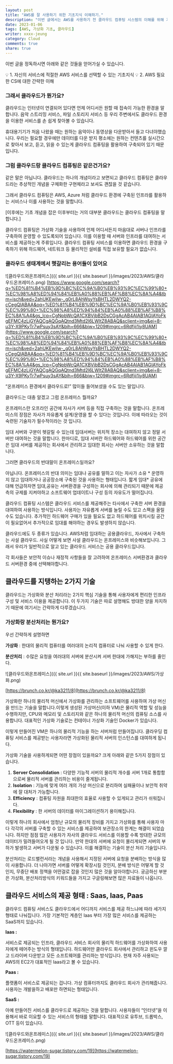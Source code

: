 ```yaml
---
layout: post
title: "AWS를 잘 사용하기 위한 기초지식 이해하기."
description: "이번 글에서는 AWS를 사용하기 전 클라우드 컴퓨팅 시스템의 이해를 위해 기초적인 컴퓨팅 및 네트워크 지식을 다룹니다."
date: 2023-01-06
tags: [AWS, 가상화 기초, 클라우드]
writer: xxxx-jeung
category: Cloud
comments: true
share: true
---
```


이번 글을 정독하시면 아래와 같은 것들을 얻어가실 수 있습니다.

<aside>
💡 1. 자신의 서비스에 적절한 AWS 서비스를 선택할 수 있는 기초지식
💡 2. AWS 필요한 CS에 대한 간략한 이해
</aside>

### 그래서 클라우드가 뭔가요?

클라우드는 인터넷이 연결되어 있다면 언제 어디서든 원할 때 접속이 가능한 환경을 말합니다. 음악 스트리밍 서비스, 파일 스토리지 서비스 등 우리 주변에서도 클라우드 환경을 이용한 서비스를 손 쉽게 찾아볼 수 있습니다. 

휴대용기기가 처음 나왔을 때는 원하는 음악이나 동영상을 다운받아서 들고 다녀야했습니다. 우리는 필요할 경우에만 데이터를 다운 받지 평소에는 원하는 컨텐츠를 실시간으로 찾아서 보고, 듣고, 읽을 수 있는게 클라우드 컴퓨팅을 활용하여 구축되어 있기 때문입니다. 

### 그럼 클라우드랑 클라우드 컴퓨팅은 같은건가요?

같은 말은 아닙니다. 클라우드는 하나의 개념이라고 보면되고 클라우드 컴퓨팅은 클라우드라는 추상적인 개념을 구체화한 구현체라고 보셔도 괜찮을 것 같습니다. 

그래서 클라우드 컴퓨팅은 AWS, Azure 처럼 클라우드 환경에 구축된 인프라를 활용하는 서비스나 이를 사용하는 것을 말합니다.

[이후에는 기초 개념을 잡은 이후부터는 거의 대부분 클라우드는 클라우드 컴퓨팅을 말합니다.]

클라우드 컴퓨팅은 가상화 기술을 사용하여 언제 어디서든지 마음대로 서버나 인프라를 구축하여 운영할 수 있도록되어 있습니다. 이를 이용할 때 서버와 인프라를 대여하는 서비스를 제공하는게 주류입니다. 클라우드 컴퓨팅 서비스를 이용하면 클라우드 환경을 구축하기 위해 하드웨어, 네트워크 등 물리적인 설비를 직접 보유할 필요가 없습니다. 

### 클라우드 생태계에서 헷갈리는 용어들이 있어요

![클라우드와온프레미스]({{ site.url }}{{ site.baseurl }}/images/2023/AWS/클라우드온프레미스.png) 
[https://www.google.com/search?q=%ED%81%B4%EB%9D%BC%EC%9A%B0%EB%93%9C%EC%99%80+%EC%98%A8%ED%94%84%EB%A0%88%EB%AF%B8%EC%8A%A4&tbm=isch&ved=2ahUKEwilw-_g0rL8AhWsyYsBHTL2DWYQ2-cCegQIABAA&oq=%ED%81%B4%EB%9D%BC%EC%9A%B0%EB%93%9C%EC%99%80+%EC%98%A8%ED%94%84%EB%A0%88%EB%AF%B8%EC%8A%A4&gs_lcp=CgNpbWcQA1CXBVjbB2DsCGgAcAB4AIAB1AGIAYoFkgEFMC4zLjGYAQCgAQGqAQtnd3Mtd2l6LWltZ8ABAQ&sclient=img&ei=8-u3Y-X9PKyTr7wPsuy3sAY&bih=666&biw=1209#imgrc=6Rdfjii1iy8UAM](https://www.google.com/search?q=%ED%81%B4%EB%9D%BC%EC%9A%B0%EB%93%9C%EC%99%80+%EC%98%A8%ED%94%84%EB%A0%88%EB%AF%B8%EC%8A%A4&tbm=isch&ved=2ahUKEwilw-_g0rL8AhWsyYsBHTL2DWYQ2-cCegQIABAA&oq=%ED%81%B4%EB%9D%BC%EC%9A%B0%EB%93%9C%EC%99%80+%EC%98%A8%ED%94%84%EB%A0%88%EB%AF%B8%EC%8A%A4&gs_lcp=CgNpbWcQA1CXBVjbB2DsCGgAcAB4AIAB1AGIAYoFkgEFMC4zLjGYAQCgAQGqAQtnd3Mtd2l6LWltZ8ABAQ&sclient=img&ei=8-u3Y-X9PKyTr7wPsuy3sAY&bih=666&biw=1209#imgrc=6Rdfjii1iy8UAM)

“온프레미스 환경에서 클라우드로!” 많이들 들어보셨을 수도 있는 말입니다. 

클라우드는 대충 알겠고 그럼 온프레미스 뭘까요?

온프레미스란 오프라인 공간에 자사가 서버 등을 직접 구축하는 것을 말합니다. 온프레미스의 장점은 자사가 자유롭게 설계/운영을 할 수 있다는 것입니다. 이에 따라오는 것이 숙련된 기술자가 필수적이라는 것 입니다.

임대 서버와 구분이 헷갈릴 수 있는데 임대서버는 위치적 장소는 대여하지 않고 정말 서버만 대여하는 것을 말합니다. 한마디로, 임대 서버란 하드웨어와 하드웨어를 위한 공간은 임대 서버를 제공하는 회사에서 관리하고 임대한 회사는 서버만 소유하는 것을 말합니다.

그러면 클라우드의 반대말이 온프레미스일까요?

아닙니다. 온프레미스의 반대 의미는 임대나 공유를 말하고 이는 자사가 소유 * 운영하지 않고 임대하거나 공공장소에 구축된 것을 사용하는 형태입니다. 짧게 임대* 공유에 대해 언급하자면 임대,공유는 서버환경을 구성하는 회사에 의해 관리되기 때문에 제공 측의 규제를 지켜야하고 소프트웨어 업데이트나 구성 등의 자유도가 떨어집니다.

클라우드 컴퓨팅 시스템은 클라우드 서비스를 제공해주는 타사에서 구축한 서버 환경을 대여하여 사용하는 방식입니다. 사용자는 자유롭게 서버를 늘릴 수도 있고 스팩을 올릴 수도 있습니다. 추가적인 하드웨어 구매가 있을 필요도 없고 하드웨어를 위치시킬 공간이 필요없어서 추가적으로 임대를 해야하는 경우도 발생하지 않습니다.

클라우드에도 두 종류가 있습니다. AWS처럼 임대하는 공용클라우드, 자사에서 구축하는 사설 클라우드. 사실 어떻게 보면 사설 클라우드는 온프레미스와 비슷해보입니다. 그래서 우리가 일반적으로 알고 있는 클라우드 서비스는 공용 클라우드입니다.

각 회사들은 보안적 이슈나 재정적 사항들을 잘 고려하여 온프레미스 서버환경과 클라우드 서버환경 중에 선택해야합니다.

## 클라우드를 지탱하는 2가지 기술

클라우드는 가상화와 분산 처리라는 2가지 핵심 기술을 통해 사용자에게 편리한 인프라 구성 및 서비스 이용을 제공합니다. 이 두가지 기술은 따로 설명해도 방대한 양을 차지하기 때문에 여기서는 간략하게 다루겠습니다.

### 가상화랑 분산처리는 뭔가요?

우선 간략하게 설명하면

**가상화** : 한대의 물리적 컴퓨터를 여러대의 논리적 컴퓨터로 나눠 사용할 수 있게 한다.

**분산처리** : 수많은 요청을 여러대의 서버에 분산시켜 서버 한대에 가해지는 부하를 줄인다.

![클라우드와온프레미스]({{ site.url }}{{ site.baseurl }}/images/2023/AWS/가상화.png) 

[https://brunch.co.kr/@ka3211/8](https://brunch.co.kr/@ka3211/8)

가상화란 하나의 물리적 머신에서 가상화를 관리하는 소프트웨어를 사용하여 가상 머신을 만드는 기술을 말합니다.이렇게 생성된 가상머신(이하 VM)은 물리적 역할 및 성능을 수행하지만, CPU와 메모리 및 스토리지와 같은 하나의 물리적 머신의 컴퓨팅 소스를 사용합니다. 대표적인 가상화 기술로는 컨테이너 가상화 기술인 Docker가 있습니다.

이렇게 만들어진 VM은 하나의 물리적 기능을 하는 서버처럼 만들어집니다. 클라우딩 컴퓨팅 서비스를 제공받는 사용자라면 가상화된 물리적 서버의 인스턴스를 대여하게 됩니다.

가상화 기술을 사용하게되면 어떤 장점이 있을까요?
크게 아래와 같은 5가지 장점이 있습니다.

1. **Server Consolidation** : 다양한 기능적 서버의 물리적 개수를 서버 1개로 통합함으로써 물리적 서버를 관리하는 비용이 줄게됩니다.
2. **Isolation** : 기능에 맞게 여러 개의 가상 머신으로 분리하여 실패율이나 보안적 취약에 잘 대처가 가능합니다.
3. **Efficiency** : 컴퓨팅 자원을 최대한의 효율로 사용할 수 있게되고 관리가 쉬워집니다.
4. **Flexibility** : 한 서버의 데이터를 마이그레이션하기 용이해집니다.

이렇게 하나의 회사에서 엄청난 규모의 물리적 장비를 가지고 가상화를 통해 사용자 마다 각각의 서버를 구축할 수 있는 서비스를 제공하여 보관장소의 한계는 해결이 되었습니다. 하지만 점점 많은 사용자가 자사의 클라우드 서비스를 이용할 수록 방대한 규모의 데이터가 밀려들어오게 될 것 입니다. 만약 한대의 서버에 요청이 몰리게되면 서버의 부하가 발생하고 서버가 다운될 수 있습니다.  이를 해결하는 기술이 분산 처리 기술입니다. 

분산처리는 로드밸런서라는 개념을 사용해서 지정된 서버에 요청을 분배하는 방식을 많이 사용합니다. 더 나아가면 서버를 어떻게 확장시킬 것인지, 분배 방식은 어떻게 할 것인지, 무중단 배포 정책을 어떤걸로 잡을 것인지 많은 것을 알아야합니다. 궁금하신 부분은 가상화, 분산처리방식의 키워드들을 가지고 구글링해보면 많은 자료들이 나옵니다.

## 클라우드 서비스의 제공 형태 : Saas, Iaas, Paas

클라우드 컴퓨팅 서비스도 클라우드에서 어디까지 서비스를 제공 하느냐에 따라 세가지 형태로 나눠집니다. 
가장 기본적인 계층인 Iaas 부터 가장 많은 서비스를 제공하는 SaaS까지 있습니다. 

**Iaas :** 

서비스로 제공되는 인프라, 클라우드 서비스 회사의 물리적 하드웨어를 가상화하여 사용자에게 떼어주는 방식의 형태입니다. 하드웨어만 클라우드 회사에서 관리하고 윈도우 깔고 드라이버 다운받고 모든 소프트웨어를 관리하는 방식입니다. 현재 자주 사용되는 AWS의 EC2가 대표적인 Iaas라고 볼 수 있습니다.

**Paas :**

플랫폼이 서비스로 제공되는 겁니다. 가상 컴퓨터까지도 클라우드 회사가 관리해줍니다. 사용자는 개발을하고 배포만 하면되는 형태입니다. 

**SaaS :**

아예 만들어진 서비스를 클라우드로 제공하는 것을 말합니다. 사용자들이 “인터넷”을 이용해서 바로 이요할 수 있는 서비스의 형태를 말합니다. 대표적으로 유투브, 드롭박스, OTT 등이 있습니다. 

![클라우드와온프레미스]({{ site.url }}{{ site.baseurl }}/images/2023/AWS/클라우드온프레미스.png) 

[https://watermelon-sugar.tistory.com/19](https://watermelon-sugar.tistory.com/19)
